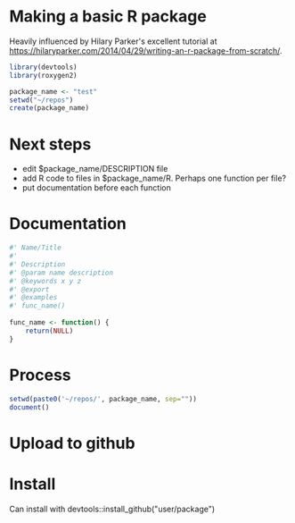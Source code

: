 # Making a basic R package

Heavily influenced by Hilary Parker's excellent tutorial
at https://hilaryparker.com/2014/04/29/writing-an-r-package-from-scratch/.

```r
library(devtools)
library(roxygen2)

package_name <- "test"
setwd("~/repos")
create(package_name)
```

# Next steps

 * edit $package_name/DESCRIPTION file
 * add R code to files in $package_name/R. Perhaps one function per file?
 * put documentation before each function

# Documentation

```r
#' Name/Title
#'
#' Description
#' @param name description
#' @keywords x y z
#' @export
#' @examples
#' func_name()
 
func_name <- function() {
    return(NULL)
}
```

# Process

```r
setwd(paste0('~/repos/', package_name, sep=""))
document()
```

# Upload to github

# Install

Can install with devtools::install_github("user/package")
